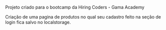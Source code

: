 Projeto criado para o bootcamp da Hiring Coders - Gama Academy

Criação de uma pagina de produtos no qual seu cadastro feito na seção de login fica salvo no localstorage.